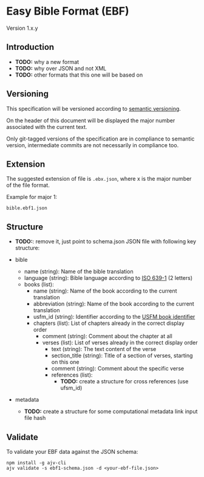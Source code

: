 # Easy Bible Format (EBF)
Version 1.x.y

## Introduction
- **TODO:** why a new format
- **TODO:** why over JSON and not XML
- **TODO:** other formats that this one will be based on

## Versioning
This specification will be versioned according to [semantic versioning](https://semver.org/).

On the header of this document will be displayed the major number associated with the current text.

Only git-tagged versions of the specification are in compliance to semantic version, intermediate commits are not necessarily in compliance too.

## Extension
The suggested extension of file is `.ebx.json`, where x is the major number of the file format.

Example for major 1:
```
bible.ebf1.json
```

## Structure
- **TODO:**: remove it, just point to schema.json
JSON file with following key structure:

- bible
    - name (string): Name of the bible translation
    - language (string): Bible language according to [ISO 639-1](https://en.wikipedia.org/wiki/List_of_ISO_639_language_codes) (2 letters)
    - books (list): 
        - name (string): Name of the book according to the current translation
        - abbreviation (string): Name of the book according to the current translation
        - usfm_id (string): Identifier according to the [USFM book identifier](https://ubsicap.github.io/usfm/v3.0.2/identification/books.html)
        - chapters (list): List of chapters already in the correct display order
            - comment (string): Comment about the chapter at all
            - verses (list): List of verses already in the correct display order
                - text (string): The text content of the verse
                - section_title (string): Title of a section of verses, starting on this one
                - comment (string): Comment about the specific verse
                - references (list):
                    - **TODO:** create a structure for cross references (use ufsm_id)
- metadata
    - **TODO:** create a structure for some computational metadata link input file hash

## Validate
To validate your EBF data against the JSON schema:

```
npm install -g ajv-cli
ajv validate -s ebf1-schema.json -d <your-ebf-file.json>
```
